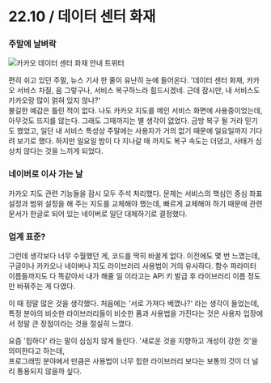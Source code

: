 # 22.10 / 데이터 센터 화재

### 주말에 날벼락

![카카오 데이터 센터 화재 안내 트위터](https://user-images.githubusercontent.com/59993347/197377211-9600584a-7090-4998-8cdf-a16945b57ecc.png)



편히 쉬고 있던 주말, 뉴스 기사 한 줄이 유난히 눈에 들어온다. '데이터 센터 화재, 카카오 서비스 차질, 음 그렇구나, 서비스 복구하느라 힘드시겠네. 근데 잠시만, 내 서비스도 카카오랑 많이 얽혀 있지 않나?'\
불길한 예감은 틀린 적이 없다. 나도 카카오 지도를 메인 서비스 화면에 사용중이었는데, 아무것도 뜨지를 않는다. 그래도 그때까지는 별 생각이 없었다. 금방 복구 될 거라 믿기도 했었고, 일단 내 서비스 특성상 주말에는 사용자가 거의 없기 때문에 일요일까지 기다려 보기로 했다. 하지만 일요일 밤이 다 지나갈 때 까지도 복구 속도는 더뎠고, 사태가 심상치 않다는 것을 느끼게 되었다.&#x20;

### 네이버로 이사 가는 날

카카오 지도 관련 기능들을 잠시 모두 주석 처리했다. 문제는 서비스의 핵심인 중심 좌표 설정과 범위 설정을 해 주는 지도를 교체해야 했는데, 빠르게 교체해야 하기 때문에 관련 문서가 한글로 되어 있는 네이버로 일단 대체하기로 결정했다.

### 업계 표준?

그런데 생각보다 너무 수월했던 게, 코드를 딱히 바꿀게 없다. 이전에도 몇 번 느꼈는데, 구글이나 카카오나 네이버나 지도 라이브러리 사용법이 거의 유사하다. 함수 파라미터 이름들까지도 다 똑같아서 내가 해줄 일 이라고는 API 키 발급 후 라이브러리 이름 정도만 바꿔주는 게 다였다.

이 때 정말 많은 것을 생각했다. 처음에는 '서로 가져다 베꼈나?' 라는 생각이 들었는데, 특정 분야의 비슷한 라이브러리들이 비슷한 폼과 사용법을 가진다는 것은 사용자 입장에서 정말 큰 장점이라는 것을 절실히 느꼈다.

요즘 '힙하다' 라는 말이 심심치 않게 들린다. '새로운 것을 지향하고 개성이 강한 것'을 의미한다고 하는데,\
프로그래밍 분야에서 만큼은 사용법이 너무 힙한 라이브러리 보다는 보통의 것이 더 널리 통용되지 않을까 싶다.&#x20;
